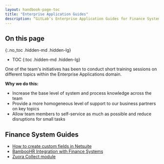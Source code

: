 ```yaml
---
layout: handbook-page-toc
title: "Enterprise Application Guides"
description: “GitLab’s Enterprise Application Guides for Finance Systems”
---
```


<link rel="stylesheet" type="text/css" href="/stylesheets/biztech.css" />

## On this page
{:.no_toc .hidden-md .hidden-lg}

- TOC
{:toc .hidden-md .hidden-lg}

One of the team's initiatives has been to conduct short training sessions on different topics within the Enterprise Applications domain.

**Why we do this:**
* Increase the base level of system and process knowledge across the team
* Provide a more homogeneous level of support to our business partners on key topics
* Allow team members to self-service as much as possible and reduce disruptions for small tasks

## Finance System Guides
* [How to create custom fields in Netsuite](./ns-custom-field)
* [BambooHR Integration with Finance Systems](./bhr-finance-automation)
* [Zuora Collect module](./zuora-collect/)
